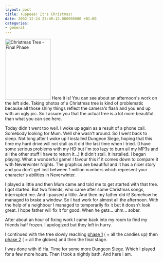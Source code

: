 ```yaml
---
layout: post
title: Yuppeee! It's Christmas!
date: 2002-12-24 23:49:12.000000000 +01:00
categories:
- general
---
```

<a href="https://content.rusiczki.net/blogpics/chrismtas_tree-final.php" onclick="window.open('https://content.rusiczki.net/blogpics/chrismtas_tree-final.php','popup','width=400,height=533,scrollbars=no,resizable=no,toolbar=no,directories=no,location=no,menubar=no,status=no,left=0,top=0'); return false"><img src="https://content.rusiczki.net/blogpics/chrismtas_tree-final-thumb.jpg" width="150" height="199" border="0" alt="Christmas Tree - Final Phase" class="postimage" /></a> Here it is! You can see about an afternoon's work on the left side. Taking photos of a Christmas tree is kind of problematic because all those shiny things reflect the camera's flash and you end up with an ugly pic. So I assure you that the actual tree is a lot more beautiful than what you can see here.

Today didn't went too well. I woke up again as a result of a phone call. Somebody looking for Mum. Well she wasn't around. So I went back to sleep. Not long after I woke up I installed Dungeon Siege, hoping that this time my hard drive will not stall as it did the last time when I tried. (I have some serious problems with my HD but I'm too lazy to burn all my MP3s and all the other stuff I have to return it...) It didn't stall. It installed. I began playing. What a wonderful game! I favour this if it comes down to compare it with Neverwinter Nights. The graphics are beautiful and it has a nicer story and you don't get lost between 1 million numbers which represent your character's abilities in Neverwinter.

I played a little and then Mum came and told me to get started with that tree. I got started. But two friends, who came after some Christmas songs, interrupted me. And I paused a little. And then my father did it! Somehow he managed to brake a window. So I had work for almost all the afternoon. With the help of a neighbour I managed to temporarily fix it but it doesn't look great. I hope father will fix it for good. When he gets... uhm... sober.

After about an hour of fixing work I came back into my room to find my friends half frozen. I apologized but they left in hurry.

I continued with the tree slowly reaching <a href="https://content.rusiczki.net/blogpics/chrismtas_tree-layer_1.php" onclick="window.open('https://content.rusiczki.net/blogpics/chrismtas_tree-layer_1.php','popup','width=400,height=533,scrollbars=no,resizable=no,toolbar=no,directories=no,location=no,menubar=no,status=no,left=0,top=0'); return false">phase 1</a> ( = all the candies up) then <a href="https://content.rusiczki.net/blogpics/chrismtas_tree-layer_2.php" onclick="window.open('https://content.rusiczki.net/blogpics/chrismtas_tree-layer_2.php','popup','width=400,height=533,scrollbars=no,resizable=no,toolbar=no,directories=no,location=no,menubar=no,status=no,left=0,top=0'); return false">phase 2</a> ( = all the globes) and then the final stage.

I was done with it! Ha. Time for some more Dungeon Siege. Which I played for a few more hours. Then I took a nightly bath. And here I am.
